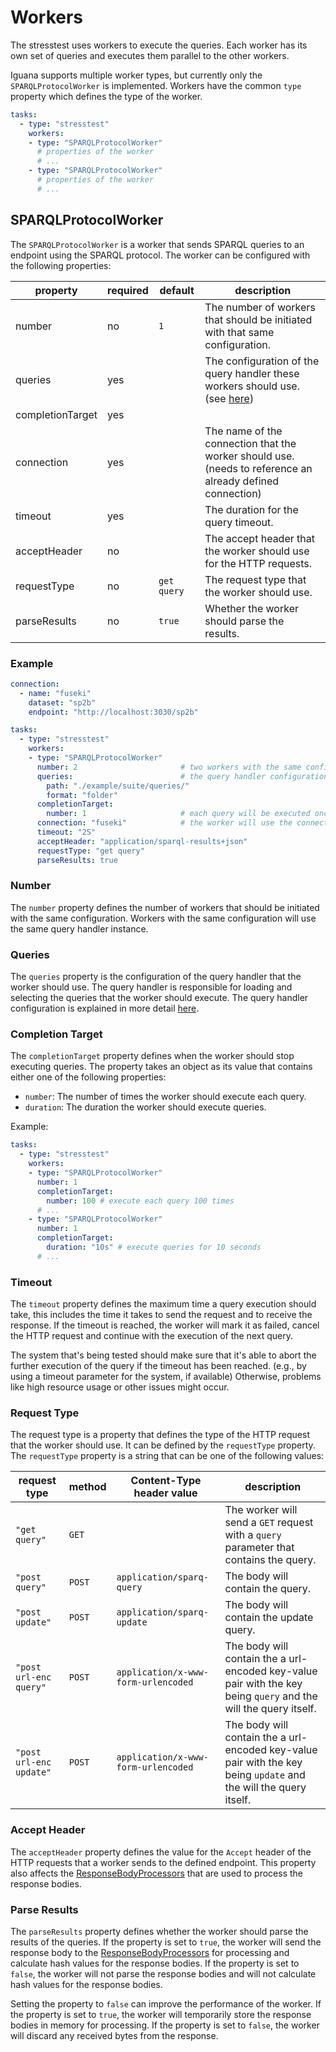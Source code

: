 # Workers
The stresstest uses workers to execute the queries.
Each worker has its own set of queries and executes them parallel to the other workers.

Iguana supports multiple worker types, but currently only the `SPARQLProtocolWorker` is implemented.
Workers have the common `type` property which defines the type of the worker.

```yaml
tasks:
  - type: "stresstest"
    workers:
    - type: "SPARQLProtocolWorker"
      # properties of the worker
      # ...
    - type: "SPARQLProtocolWorker"
      # properties of the worker
      # ...
```

## SPARQLProtocolWorker

The `SPARQLProtocolWorker` is a worker that sends SPARQL queries to an endpoint using the SPARQL protocol.
The worker can be configured with the following properties:

| property         | required | default     | description                                                                                                     |
|------------------|----------|-------------|-----------------------------------------------------------------------------------------------------------------|
| number           | no       | `1`         | The number of workers that should be initiated with that same configuration.                                    |
| queries          | yes      |             | The configuration of the query handler these workers should use. (see [here](./queries.md))                     |
| completionTarget | yes      |             |                                                                                                                 |
| connection       | yes      |             | The name of the connection that the worker should use. <br/> (needs to reference an already defined connection) |
| timeout          | yes      |             | The duration for the query timeout.                                                                             |
| acceptHeader     | no       |             | The accept header that the worker should use for the HTTP requests.                                             |
| requestType      | no       | `get query` | The request type that the worker should use.                                                                    |
| parseResults     | no       | `true`      | Whether the worker should parse the results.                                                                    |

### Example
```yaml
connection:
  - name: "fuseki"
    dataset: "sp2b"
    endpoint: "http://localhost:3030/sp2b"

tasks:
  - type: "stresstest"
    workers:
    - type: "SPARQLProtocolWorker"
      number: 2                       # two workers with the same configuration will be initiated
      queries:                        # the query handler configuration, both workers will use the same query handler
        path: "./example/suite/queries/"
        format: "folder"
      completionTarget:
        number: 1                     # each query will be executed once
      connection: "fuseki"            # the worker will use the connection with the name "fuseki", which is defined above
      timeout: "2S"
      acceptHeader: "application/sparql-results+json"
      requestType: "get query"
      parseResults: true
```

### Number

The `number` property defines the number of workers that should be initiated with the same configuration.
Workers with the same configuration will use the same query handler instance.

### Queries

The `queries` property is the configuration of the query handler that the worker should use.
The query handler is responsible for loading and selecting the queries that the worker should execute.
The query handler configuration is explained in more detail [here](./queries.md).

### Completion Target
The `completionTarget` property defines when the worker should stop executing queries.
The property takes an object as its value that contains either one of the following properties:
- `number`: The number of times the worker should execute each query.
- `duration`: The duration the worker should execute queries.

Example:
```yaml
tasks:
  - type: "stresstest"
    workers:
    - type: "SPARQLProtocolWorker"
      number: 1
      completionTarget:
        number: 100 # execute each query 100 times
      # ...
    - type: "SPARQLProtocolWorker"
      number: 1
      completionTarget:
        duration: "10s" # execute queries for 10 seconds
      # ...
```

### Timeout
The `timeout` property defines the maximum time a query execution should take,
this includes the time it takes to send the request and to receive the response.
If the timeout is reached, the worker will mark it as failed,
cancel the HTTP request and continue with the execution of the next query.

The system that's being tested should make sure that it's able
to abort the further execution of the query if the timeout has been reached.
(e.g., by using a timeout parameter for the system, if available)
Otherwise, problems like high resource usage or other issues might occur.

### Request Type
The request type is a property that defines the type of the HTTP request that the worker should use.
It can be defined by the `requestType` property.
The `requestType` property is a string that can be one of the following values:

| request type            | method | Content-Type header value           | description                                                                                                       |
|-------------------------|--------|-------------------------------------|-------------------------------------------------------------------------------------------------------------------|
| `"get query"`           | `GET`  |                                     | The worker will send a `GET` request with a `query` parameter that contains the query.                            |
| `"post query"`          | `POST` | `application/sparq-query`           | The body will contain the query.                                                                                  |
| `"post update"`         | `POST` | `application/sparq-update`          | The body will contain the update query.                                                                           |
| `"post url-enc query"`  | `POST` | `application/x-www-form-urlencoded` | The body will contain the a url-encoded key-value pair with the key being `query` and the will the query itself.  |
| `"post url-enc update"` | `POST` | `application/x-www-form-urlencoded` | The body will contain the a url-encoded key-value pair with the key being `update` and the will the query itself. |

### Accept Header

The `acceptHeader` property defines the value for the `Accept` header of the HTTP requests that a worker sends to the defined endpoint.
This property also affects the [ResponseBodyProcessors](./configuration.md#responsebodyprocessor) that are used to process the response bodies.

### Parse Results

The `parseResults` property defines whether the worker should parse the results of the queries.
If the property is set to `true`,
the worker will send the response body to the [ResponseBodyProcessors](./configuration.md#responsebodyprocessor) for processing
and calculate hash values for the response bodies.
If the property is set to `false`,
the worker will not parse the response bodies and will not calculate hash values for the response bodies.

Setting the property to `false` can improve the performance of the worker. 
If the property is set to `true`, the worker will temporarily store the response bodies in memory for processing.
If the property is set to `false`, the worker will discard any received bytes from the response.
